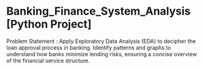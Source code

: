 # Banking_Finance_System_Analysis [Python Project]
Problem Statement :
Apply Exploratory Data Analysis (EDA) to decipher the loan approval process in banking. Identify patterns and graphs to understand how banks minimize lending risks, ensuring a concise overview of the financial service structure.
